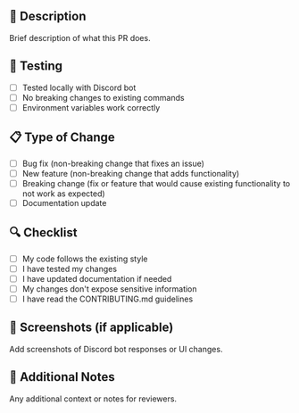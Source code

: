 ## 📝 Description

Brief description of what this PR does.

## 🧪 Testing

- [ ] Tested locally with Discord bot
- [ ] No breaking changes to existing commands
- [ ] Environment variables work correctly

## 📋 Type of Change

- [ ] Bug fix (non-breaking change that fixes an issue)
- [ ] New feature (non-breaking change that adds functionality)
- [ ] Breaking change (fix or feature that would cause existing functionality to not work as expected)
- [ ] Documentation update

## 🔍 Checklist

- [ ] My code follows the existing style
- [ ] I have tested my changes
- [ ] I have updated documentation if needed
- [ ] My changes don't expose sensitive information
- [ ] I have read the CONTRIBUTING.md guidelines

## 📸 Screenshots (if applicable)

Add screenshots of Discord bot responses or UI changes.

## 💭 Additional Notes

Any additional context or notes for reviewers.
